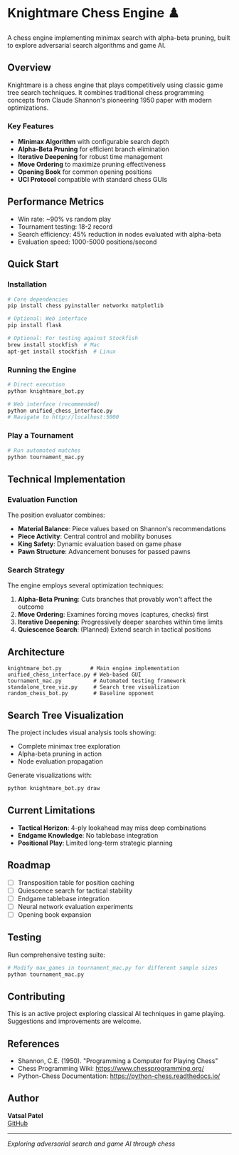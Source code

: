 # Knightmare Chess Engine ♟️

A chess engine implementing minimax search with alpha-beta pruning, built to explore adversarial search algorithms and game AI.

## Overview

Knightmare is a chess engine that plays competitively using classic game tree search techniques. It combines traditional chess programming concepts from Claude Shannon's pioneering 1950 paper with modern optimizations.

### Key Features

- **Minimax Algorithm** with configurable search depth
- **Alpha-Beta Pruning** for efficient branch elimination  
- **Iterative Deepening** for robust time management
- **Move Ordering** to maximize pruning effectiveness
- **Opening Book** for common opening positions
- **UCI Protocol** compatible with standard chess GUIs

## Performance Metrics

- Win rate: ~90% vs random play
- Tournament testing: 18-2 record
- Search efficiency: 45% reduction in nodes evaluated with alpha-beta
- Evaluation speed: 1000-5000 positions/second

## Quick Start

### Installation
```bash
# Core dependencies
pip install chess pyinstaller networkx matplotlib

# Optional: Web interface
pip install flask

# Optional: For testing against Stockfish
brew install stockfish  # Mac
apt-get install stockfish  # Linux
```

### Running the Engine
```bash
# Direct execution
python knightmare_bot.py

# Web interface (recommended)
python unified_chess_interface.py
# Navigate to http://localhost:5000
```

### Play a Tournament
```bash
# Run automated matches
python tournament_mac.py
```

## Technical Implementation

### Evaluation Function

The position evaluator combines:
- **Material Balance**: Piece values based on Shannon's recommendations
- **Piece Activity**: Central control and mobility bonuses
- **King Safety**: Dynamic evaluation based on game phase
- **Pawn Structure**: Advancement bonuses for passed pawns

### Search Strategy

The engine employs several optimization techniques:

1. **Alpha-Beta Pruning**: Cuts branches that provably won't affect the outcome
2. **Move Ordering**: Examines forcing moves (captures, checks) first
3. **Iterative Deepening**: Progressively deeper searches within time limits
4. **Quiescence Search**: (Planned) Extend search in tactical positions

## Architecture
```
knightmare_bot.py         # Main engine implementation
unified_chess_interface.py # Web-based GUI
tournament_mac.py          # Automated testing framework
standalone_tree_viz.py     # Search tree visualization
random_chess_bot.py        # Baseline opponent
```

## Search Tree Visualization

The project includes visual analysis tools showing:
- Complete minimax tree exploration
- Alpha-beta pruning in action
- Node evaluation propagation

Generate visualizations with:
```bash
python knightmare_bot.py draw
```

## Current Limitations

- **Tactical Horizon**: 4-ply lookahead may miss deep combinations
- **Endgame Knowledge**: No tablebase integration
- **Positional Play**: Limited long-term strategic planning

## Roadmap

- [ ] Transposition table for position caching
- [ ] Quiescence search for tactical stability
- [ ] Endgame tablebase integration
- [ ] Neural network evaluation experiments
- [ ] Opening book expansion

## Testing

Run comprehensive testing suite:
```bash
# Modify max_games in tournament_mac.py for different sample sizes
python tournament_mac.py
```

## Contributing

This is an active project exploring classical AI techniques in game playing. Suggestions and improvements are welcome.

## References

- Shannon, C.E. (1950). "Programming a Computer for Playing Chess"
- Chess Programming Wiki: https://www.chessprogramming.org/
- Python-Chess Documentation: https://python-chess.readthedocs.io/

## Author

**Vatsal Patel**  
[GitHub](https://github.com/yourusername)

---

*Exploring adversarial search and game AI through chess*